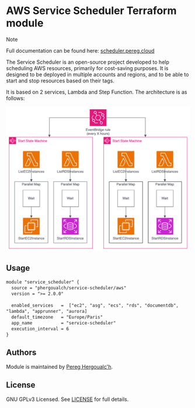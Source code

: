 # AWS Service Scheduler Terraform module

> [!NOTE] 
> Full documentation can be found here: [scheduler.pereg.cloud](https://scheduler.pereg.cloud/)

The Service Scheduler is an open-source project developed to help scheduling AWS resources, primarily for cost-saving purposes. It is designed to be deployed in multiple accounts and regions, and to be able to start and stop resources based on their tags.

It is based on 2 services, Lambda and Step Function. The architecture is as follows:

![Architecture](https://raw.githubusercontent.com/phergoualch/terraform-aws-service-scheduler/main/docs/img/diagram-background.png)


## Usage

```hcl
module "service_scheduler" {
  source = "phergoualch/service-scheduler/aws"
  version = ">= 2.0.0"

  enabled_services   =  ["ec2", "asg", "ecs", "rds", "documentdb", "lambda", "apprunner", "aurora]
  default_timezone   = "Europe/Paris"
  app_name           = "service-scheduler"
  execution_interval = 6
}
```

## Authors
Module is maintained by [Pereg Hergoualc'h](https://github.com/phergoualch).

## License
GNU GPLv3 Licensed. See [LICENSE](https://github.com/phergoualch/terraform-aws-service-scheduler/blob/main/LICENSE) for full details.
